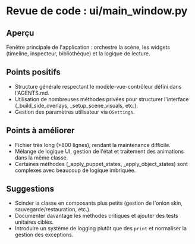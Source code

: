 # Revue de code : ui/main_window.py

## Aperçu
Fenêtre principale de l'application : orchestre la scène, les widgets (timeline, inspecteur, bibliothèque) et la logique de lecture.

## Points positifs
- Structure générale respectant le modèle-vue-contrôleur défini dans l'AGENTS.md.
- Utilisation de nombreuses méthodes privées pour structurer l'interface (_build_side_overlays, _setup_scene_visuals, etc.).
- Gestion des paramètres utilisateur via `QSettings`.

## Points à améliorer
- Fichier très long (>800 lignes), rendant la maintenance difficile.
- Mélange de logique UI, gestion de l'état et traitement des animations dans la même classe.
- Certaines méthodes (_apply_puppet_states, _apply_object_states) sont complexes avec beaucoup de logique imbriquée.

## Suggestions
- Scinder la classe en composants plus petits (gestion de l'onion skin, sauvegarde/restauration, etc.).
- Documenter davantage les méthodes critiques et ajouter des tests unitaires ciblés.
- Introduire un système de logging plutôt que des `print` et normaliser la gestion des exceptions.
